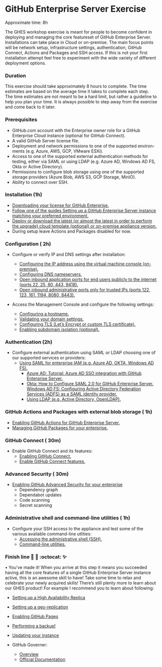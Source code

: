 # GitHub Enterprise Server Exercise
Approximate time: 8h

The GHES workshop exercise is meant for people to become confident in deploying and managing the core featureset of GitHub Enterprise Server. Installations can take place in Cloud or on-premise. The main focus points will be network setup, infrastructure settings, authentication, GitHub Connect, Actions and Packages and SSH access. If this is not your first installation attempt feel free to experiment with the wide variety of different deployment options.

### Duration
This exercise should take approximately 8 hours to complete. The time estimates are based on the average time it takes to complete each step. The time estimates are not meant to be a hard limit, but rather a guideline to help you plan your time. It is always possible to step away from the exercise and come back to it later.


### Prerequisites
- GitHub.com account with the Enterprise owner role for a GitHub Enterprise Cloud instance (optional for GitHub Connect).
- A valid GitHub Server license file.
- Deployment and network permissions to one of the supported environ-
ments (e.g. Azure, AWS, GCP, VMware ESXi).
- Access to one of the supported external authentication methods for testing,
either via SAML or using LDAP (e.g. Azure AD, Windows AD FS, Okta or Active Directory).
- Permissions to configure blob storage using one of the supported storage
providers (Azure Blob, AWS S3, GCP Storage, MinIO).
- Ability to connect over SSH.

### Installation (1h)
- [Downloading your license for GitHub Enterprise.](https://docs.github.com/en/enterprise-server@3.10/billing/managing-your-license-for-github-enterprise/downloading-your-license-for-github-enterprise)
- [Follow one of the guides Setting up a GitHub Enterprise Server instance matching your preferred environment.](https://docs.github.com/en/enterprise-server@3.10/admin/installation/setting-up-a-github-enterprise-server-instance)
- [Deploy or download the latest (or almost the latest in order to perform the upgrade) cloud template (optional) or on-premise appliance version.](https://enterprise.github.com/releases/)
- During setup leave Actions and Packages disabled for now.


### Configuration ( 2h)
- Configure or verify IP and DNS settings after installation:
  - [Configuring the IP address using the virtual machine console (on-premise).](https://docs.github.com/en/enterprise-server@3.10/admin/configuration/configuring-network-settings/configuring-the-ip-address-using-the-virtual-machine-console)
  - [Configuring DNS nameservers.](https://docs.github.com/en/enterprise-server@3.10/admin/configuration/configuring-network-settings/configuring-dns-nameservers)
  - [Open inbound application ports for end users publicly to the internet (ports 22, 25, 80, 443, 9418).](https://docs.github.com/en/enterprise-server@3.10/admin/configuration/configuring-network-settings/network-ports#application-ports-for-end-users)
  - [Open inbound administrative ports only for trusted IPs (ports 122, 123, 161, 1194, 8080, 8443).](https://docs.github.com/en/enterprise-server@3.10/admin/configuration/configuring-network-settings/network-ports#administrative-ports)

- Access the Management Console and configure the following settings:
  - [Configuring a hostname.](https://docs.github.com/en/enterprise-server@3.10/admin/configuration/configuring-network-settings/configuring-the-hostname-for-your-instance)
  - [Validating your domain settings.](https://docs.github.com/en/enterprise-server@3.10/admin/configuration/configuring-network-settings/validating-your-domain-settings)
  - [Configuring TLS (Let’s Encrypt or custom TLS certificate).](https://docs.github.com/en/enterprise-server@3.10/admin/configuration/hardening-security-for-your-enterprise/configuring-tls)
  - [Enabling subdomain isolation (optional).](https://docs.github.com/en/enterprise-server@3.10/admin/configuration/hardening-security-for-your-enterprise/enabling-subdomain-isolation)


### Authentication (2h)
- Configure external authentication using SAML or LDAP choosing one of our supported services or providers:
  - [Using SAML for enterprise IAM (e.g. Azure AD, OKTA, Windows AD FS).](https://docs.github.com/en/enterprise-server@3.10/admin/identity-and-access-management/using-saml-for-enterprise-iam)
    - [Azure AD: Tutorial: Azure AD SSO integration with GitHub Enterprise Server.](https://learn.microsoft.com/en-us/entra/identity/saas-apps/github-ae-tutorial)
    - [Okta: How to Configure SAML 2.0 for GitHub Enterprise Server. Windows AD FS: Configuring Active Directory Federation Services (ADFS) as a SAML identity provider.](https://saml-doc.okta.com/SAML_Docs/How-to-Configure-SAML-2.0-for-Github_Enterprise.html)
    - [Using LDAP (e.g. Active Directory, OpenLDAP).](https://gist.github.com/nicklegan/b3c5d6beb1752f6459d7d37f04540245)

### GitHub Actions and Packages with external blob storage ( 1h)
- [Enabling GitHub Actions for GitHub Enterprise Server.](https://docs.github.com/en/enterprise-server@3.10/admin/github-actions/enabling-github-actions-for-github-enterprise-server)
- [Managing GitHub Packages for your enterprise.](https://docs.github.com/en/enterprise-server@3.10/admin/packages)

### GitHub Connect ( 30m)
- Enable GitHub Connect and its features: 
  - [Enabling GitHub Connect.](https://docs.github.com/en/enterprise-server@3.10/admin/configuration/configuring-github-connect/managing-github-connect#enabling-github-connect)
  - [Enable GitHub Connect features.](https://docs.github.com/en/enterprise-server@3.10/admin/configuration/configuring-github-connect/about-github-connect#github-connect-features)

### Advanced Security ( 30m)
- [Enabling GitHub Advanced Security for your enterprise](https://docs.github.com/en/enterprise-server@3.10/admin/code-security/managing-github-advanced-security-for-your-enterprise/enabling-github-advanced-security-for-your-enterprise)
  - Dependency graph
  - Dependabot updates 
  - Code scanning
  - Secret scanning


### Administrative shell and command-line utilities ( 1h)
- Configure your SSH access to the appliance and test some of the various available command-line utlities:
  - [Accessing the administrative shell (SSH).](https://docs.github.com/en/enterprise-server@3.10/admin/administering-your-instance/administering-your-instance-from-the-command-line/accessing-the-administrative-shell-ssh)
  - [Command-line utilities.](https://docs.github.com/en/enterprise-server@3.10/admin/administering-your-instance/administering-your-instance-from-the-command-line/command-line-utilities)

### Finish line :checkered_flag: :rocket: :octocat: :sparkles:
• You’ve made it! When you arrive at this step it means you succeeded having all the core features of a single GitHub Enterprise Server instance active, this is an awesome skill to have! Take some time to relax and celebrate your newly acquired skills! There’s still plenty more to learn about our GHES product! For example I recommend you to learn about following:

- [Setting up a High Availability Replica](https://docs.github.com/en/enterprise-server@3.10/admin/monitoring-managing-and-updating-your-instance/configuring-high-availability/creating-a-high-availability-replica#creating-a-high-availability-replica)
- [Setting up a geo-replication](https://docs.github.com/en/enterprise-server@3.10/admin/monitoring-managing-and-updating-your-instance/configuring-high-availability/creating-a-high-availability-replica#creating-geo-replication-replicas)
- [Enabling GitHub Pages](https://docs.github.com/en/enterprise-server@3.10/admin/configuration/configuring-user-applications-for-your-enterprise/configuring-github-pages-for-your-enterprise)
- [Performing a backup!](https://docs.github.com/en/enterprise-server@3.10/admin/backing-up-and-restoring-your-instance/configuring-backups-on-your-instance)
- [Updating your instance](https://docs.github.com/en/enterprise-server@3.10/admin/monitoring-managing-and-updating-your-instance/updating-the-virtual-machine-and-physical-resources/upgrading-github-enterprise-server)

- GitHub Governer:
  - [Overview](https://gist.github.com/ppremk/5f0c6423452a0af5afe2a5cbce572004)
  - [Official Documentation](https://docs.github.com/en/enterprise-server@3.10/admin/administering-your-instance/administering-your-instance-from-the-command-line/command-line-utilities#ghe-governor)
  
